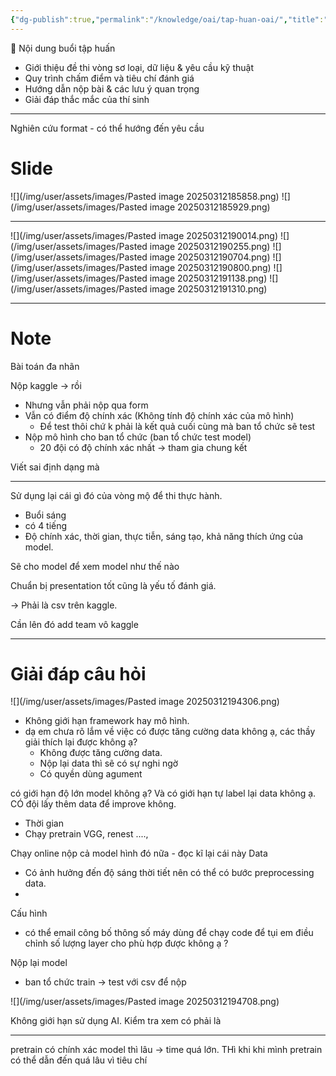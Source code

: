 ```yaml
---
{"dg-publish":true,"permalink":"/knowledge/oai/tap-huan-oai/","title":"Tập huấn OAI","pinned":"false"}
---
```


👥 Nội dung buổi tập huấn
- Giới thiệu đề thi vòng sơ loại, dữ liệu & yêu cầu kỹ thuật
- Quy trình chấm điểm và tiêu chí đánh giá
- Hướng dẫn nộp bài & các lưu ý quan trọng
- Giải đáp thắc mắc của thí sinh


---
Nghiên cứu format - có thể hướng đến yêu cầu 
# Slide

![](/img/user/assets/images/Pasted image 20250312185858.png)
![](/img/user/assets/images/Pasted image 20250312185929.png)

--- 
![](/img/user/assets/images/Pasted image 20250312190014.png)
![](/img/user/assets/images/Pasted image 20250312190255.png)
![](/img/user/assets/images/Pasted image 20250312190704.png)
![](/img/user/assets/images/Pasted image 20250312190800.png)
![](/img/user/assets/images/Pasted image 20250312191138.png)
![](/img/user/assets/images/Pasted image 20250312191310.png)

---
# Note
Bài toán đa nhãn 

Nộp kaggle -> rồi 
- Nhưng vẫn phải nộp qua form
- Vẫn có điểm độ chính xác (Không tính độ chính xác của mô hình)
	- Để test thôi chứ k phải là kết quả cuối cùng mà ban tổ chức sẽ test 
- Nộp mô hình cho ban tổ chức (ban tổ chức test model)
	- 20 đội có độ chính xác nhất -> tham gia chung kết

Viết sai định dạng mà 

---
Sử dụng lại cái gì đó của vòng mộ để thi thực hành. 
- Buổi sáng
- có 4 tiếng 
- Độ chính xác, thời gian, thực tiễn, sáng tạo, khả năng thích ứng của model. 

Sẽ cho model để xem model như thế nào

Chuẩn bị presentation tốt cũng là yếu tố đánh giá. 

-> Phải là csv trên kaggle. 

Cần lên đó add team vô kaggle 

--- 
# Giải đáp câu hỏi

![](/img/user/assets/images/Pasted image 20250312194306.png)

- Không giới hạn framework hay mô hình. 
- dạ em chưa rõ lắm về việc có được tăng cường data không ạ, các thầy giải thích lại được không ạ?
	- Không được tăng cường data.
	- Nộp lại data thì sẽ có sự nghi ngờ 
	- Có quyền dùng agument 

có giới hạn độ lớn model không ạ? Và có giới hạn tự label lại data không ạ. CÓ đội lấy thêm data để improve không. 
- Thời gian 
- Chạy pretrain VGG, renest ...., 

Chạy online nộp cả model hình đó nữa - đọc kĩ lại cái này
Data
- Có ảnh hưởng đến độ sáng thời tiết nên có thể có bước preprocessing data. 
- 

Cấu hình 
- có thể email công bố thông số máy dùng để chạy code để tụi em điều chỉnh số lượng layer cho phù hợp được không ạ ?

Nộp lại model 
- ban tổ chức train -> test với csv để nộp


![](/img/user/assets/images/Pasted image 20250312194708.png)

Không giới hạn sử dụng AI.
Kiểm tra xem có phải là 

---
pretrain có chính xác model thì lâu -> time quá lớn. THì khi khi mình pretrain có thể dẫn đến quá lâu vì tiêu chí 